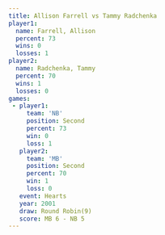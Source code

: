 ```yaml
---
title: Allison Farrell vs Tammy Radchenka
player1:                
  name: Farrell, Allison
  percent: 73           
  wins: 0               
  losses: 1             
player2:                
  name: Radchenka, Tammy
  percent: 70           
  wins: 1               
  losses: 0             
games:
 - player1:          
     team: 'NB'      
     position: Second
     percent: 73     
     win: 0          
     loss: 1         
   player2:          
     team: 'MB'      
     position: Second
     percent: 70     
     win: 1          
     loss: 0         
   event: Hearts       
   year: 2001          
   draw: Round Robin(9)
   score: MB 6 - NB 5  
---
```

